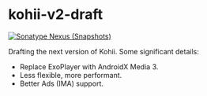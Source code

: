 # kohii-v2-draft

[![Sonatype Nexus (Snapshots)](https://img.shields.io/nexus/s/https/oss.sonatype.org/im.ene.kohii/kohii-core.svg)](https://oss.sonatype.org/content/repositories/snapshots/im/ene/kohii/kohii-core/)

Drafting the next version of Kohii. Some significant details:

- Replace ExoPlayer with AndroidX Media 3.
- Less flexible, more performant.
- Better Ads (IMA) support.

